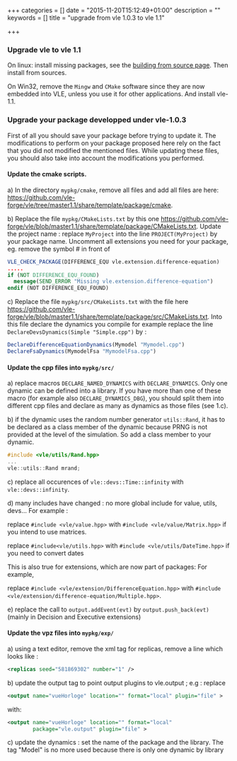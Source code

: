 +++
categories = []
date = "2015-11-20T15:12:49+01:00"
description = ""
keywords = []
title = "upgrade from vle 1.0.3 to vle 1.1"

+++

### Upgrade vle to vle 1.1

On linux: install missing packages, see the [building from source page](Get-vle-from-sources-for-vle-1.1). 
Then install from sources.

On Win32, remove the `Mingw` and `CMake` software since they are now 
embedded into VLE, unless you use it for other applications. 
And install vle-1.1.

### Upgrade your package developped under vle-1.0.3

First of all you should save your package before trying to update it.
The modifications to perform on your package proposed here rely on the fact that
you did not modified the mentioned files. While updating these files, you should
also take into account the modifications you performed.

#### Update the cmake scripts. 

a) In the directory `mypkg/cmake`, remove all files and add all files are here: 
https://github.com/vle-forge/vle/tree/master1.1/share/template/package/cmake. 

b) Replace the file `mypkg/CMakeLists.txt` by this one 
https://github.com/vle-forge/vle/blob/master1.1/share/template/package/CMakeLists.txt. 
Update the project name : replace `MyProject` into the line `PROJECT(MyProject)`
by your package name. Uncomment all extensions you need for your package, eg. 
remove the symbol # in front of 

```cmake
VLE_CHECK_PACKAGE(DIFFERENCE_EQU vle.extension.difference-equation)  
..... 
if (NOT DIFFERENCE_EQU_FOUND)
  message(SEND_ERROR "Missing vle.extension.difference-equation")
endif (NOT DIFFERENCE_EQU_FOUND)
```


c) Replace the file `mypkg/src/CMakeLists.txt` with the file here 
https://github.com/vle-forge/vle/blob/master1.1/share/template/package/src/CMakeLists.txt. 
Into this file declare the dynamics you compile for example replace the line 
`DeclareDevsDynamics(Simple "Simple.cpp")` by :

```cmake
DeclareDifferenceEquationDynamics(Mymodel "Mymodel.cpp")
DeclareFsaDynamics(MymodelFsa "MymodelFsa.cpp")
```

#### Update the cpp files into `mypkg/src/`

a)  replace macros `DECLARE_NAMED_DYNAMICS` with `DECLARE_DYNAMICS`.
Only one dynamic can be defined into a library. If you have more than one of
these macro (for example also ``DECLARE_DYNAMICS_DBG``), you should split them
into different cpp files and declare as many as dynamics as those files 
(see 1.c).

b) if the dynamic uses the random number generator `utils::Rand`, it has to be
declared as a class member of the dynamic because PRNG is not provided at the
level of the simulation. So add a class member to your dynamic.

```c++
#include <vle/utils/Rand.hpp>
...
vle::utils::Rand mrand;
```

c) replace all occurences of  `vle::devs::Time::infinity` with 
`vle::devs::infinity`.

d) many includes have changed : no more global include for value, utils, devs...
For example :

replace `#include <vle/value.hpp>` with `#include <vle/value/Matrix.hpp>` if 
you intend to use matrices. 
   
replace `#include<vle/utils.hpp>` with `#include <vle/utils/DateTime.hpp>` if
you need to convert dates 

This is also true for extensions, which are now part of packages: For example,

replace `#include <vle/extension/DifferenceEquation.hpp>`  with 
`#include <vle/extension/difference-equation/Multiple.hpp>`.
 
e) replace the call to `output.addEvent(evt)` by `output.push_back(evt)` 
(mainly in Decision and Executive extensions) 

#### Update the vpz files into  `mypkg/exp/`

a) using a text editor, remove the xml tag for replicas,
remove a line which looks like : 

```xml
<replicas seed="581869302" number="1" /> 
```

b) update the output tag to point output plugins to vle.output ; e.g : replace 
```xml
<output name="vueHorloge" location="" format="local" plugin="file" >
``` 
with:
```xml
<output name="vueHorloge" location="" format="local"
        package="vle.output" plugin="file" >
```

c) update the dynamics : set the name of the package and the library. The tag 
"Model" is no more used because there is only one dynamic by library 
 
 